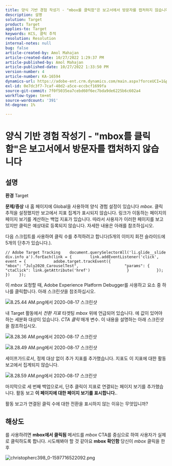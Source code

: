 ```yaml
---
title: 양식 기반 경험 작성기 - "mbox를 클릭함"은 보고서에서 방문자를 캡처하지 않습니다
description: 설명
solution: Target
product: Target
applies-to: Target
keywords: KCS, 클릭 추적
resolution: Resolution
internal-notes: null
bug: false
article-created-by: Amol Mahajan
article-created-date: 10/27/2022 1:29:37 PM
article-published-by: Amol Mahajan
article-published-date: 10/27/2022 1:33:50 PM
version-number: 4
article-number: KA-16594
dynamics-url: https://adobe-ent.crm.dynamics.com/main.aspx?forceUCI=1&pagetype=entityrecord&etn=knowledgearticle&id=0fb16a66-fb55-ed11-bba2-6045bd006793
exl-id: 0e7dc3f7-7caf-40d2-a5ce-eccbcf1699fa
source-git-commit: 7f0f5035ea7cebd60f6ec7bda9de6225b6c602a4
workflow-type: tm+mt
source-wordcount: '391'
ht-degree: 1%

---
```


# 양식 기반 경험 작성기 - &quot;mbox를 클릭함&quot;은 보고서에서 방문자를 캡처하지 않습니다

## 설명

<b>환경</b>
Target


<b>문제/증상</b>
내 홈 페이지에 Global을 사용하여 양식 경험 설정이 있습니다 *mbox*. 클릭 추적을 설정했지만 보고에서 지표 집계가 표시되지 않습니다. 링크가 이동하는 페이지의 페이지 보기를 계산하는 백업 지표가 있습니다. 따라서 사용자가 이러한 페이지를 보고 있지만 클릭은 예상대로 등록되지 않습니다. 자세한 내용은 아래를 참조하십시오.



다음 스크립트를 사용하여 클릭 수를 추적하려고 합니다(5개의 이미지 회전 슬라이드에 5개의 단추가 있습니다.).




```
// Adobe Target Tracking    document.querySelectorAll('li.glide__slide div.info a').forEach(link = {        link.addEventListener('click', event = {            adobe.target.trackEvent({                    "mbox": "July2020_CarouselTest",                    "params": {                    "ctaClick": link.getAttribute('href')                }            });        })    });
```




이 *mbox* 요청할 때, Adobe Experience Platform Debugger를 사용하고 요소 중 하나를 클릭합니다. 아래 스크린샷을 참조하십시오.



![8.25.44 AM.png에서 2020-08-17 스크린샷](https://experienceleaguecommunities.adobe.com/t5/image/serverpage/image-id/26222i8EFBFA8432501D9E/image-size/medium?v=1.0&amp;amp;px=400 "8.25.44 AM.png에서 2020-08-17 스크린샷")



내 Target 활동에서 *전환 지표* 타겟팅 *mbox* 위에 언급되어 있습니다. 에 값이 있어야 하는 세분화 대상이 있습니다. *CTA 클릭* 매개 변수. 이 내용을 설명하는 아래 스크린샷을 참조하십시오.



![8.28.36 AM.png에서 2020-08-17 스크린샷](https://experienceleaguecommunities.adobe.com/t5/image/serverpage/image-id/26225i9E8B86819537BB25/image-size/medium?v=1.0&amp;amp;px=400 "8.28.36 AM.png에서 2020-08-17 스크린샷")

![8.28.49 AM.png에서 2020-08-17 스크린샷](https://experienceleaguecommunities.adobe.com/t5/image/serverpage/image-id/26223i6D9AAA0A81236A58/image-size/medium?v=1.0&amp;amp;px=400 "8.28.49 AM.png에서 2020-08-17 스크린샷")



세이프가드로서, 정제 대상 없이 추가 지표를 추가했습니다. 지표도 이 지표에 대한 활동 보고에서 집계되지 않습니다.



![8.28.59 AM.png에서 2020-08-17 스크린샷](https://experienceleaguecommunities.adobe.com/t5/image/serverpage/image-id/26224iFF036B11B2E932FC/image-size/medium?v=1.0&amp;amp;px=400 "8.28.59 AM.png에서 2020-08-17 스크린샷")



마지막으로 세 번째 백업으로서, 단추 클릭이 지표로 연결되는 페이지 보기를 추가했습니다. 활동 보고 <b>이 페이지에 대한 페이지 보기를 표시합니다.</b>.



활동 보고가 연결된 클릭 수에 대한 전환을 표시하지 않는 이유는 무엇입니까?


## 해상도


를 사용하려면 <b>mbox에서 클릭됨</b> 메서드를 *mbox* CTA를 중심으로 하여 사용자가 실제로 클릭하도록 합니다. 시도해봐야 할 것 같아요 <b>mbox 확인함</b> 당신이 *mbox* 클릭을 한 후



![christopherc398_0-1597716522092.png](https://experienceleaguecommunities.adobe.com/t5/image/serverpage/image-id/26237i01409F8DF7D2F948/image-size/medium?v=1.0&amp;amp;px=400)
